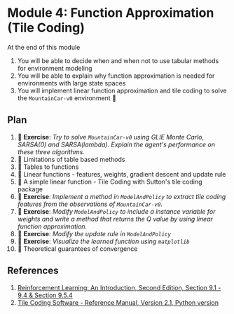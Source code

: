 # Module 4: Function Approximation (Tile Coding)

At the end of this module

1. You will be able to decide when and when not to use tabular methods for environment modeling
2. You will be able to explain why function approximation is needed for environments with large state spaces
3. You will implement linear function approximation and tile coding to solve the `MountainCar-v0` environment :tada: 

## Plan

1. :pencil: **Exercise**: *Try to solve `MountainCar-v0` using GLIE Monte Carlo, SARSA(0) and SARSA(lambda). Explain the agent's
performance on these three algorithms.*
2. :movie_camera: Limitations of table based methods
3. :movie_camera: Tables to functions
4. :movie_camera: Linear functions - features, weights, gradient descent and update rule
5. :movie_camera: A simple linear function - Tile Coding with Sutton's tile coding package
6. :pencil: **Exercise**: *Implement a method in `ModelAndPolicy` to extract tile coding features from the
observations of `MountainCar-v0`.*
7. :pencil: **Exercise**: *Modify `ModelAndPolicy` to include a instance variable for weights and write a method
that returns the Q value by using linear function approximation.*
8. :pencil: **Exercise**: *Modify the update rule in `ModelAndPolicy`*
9. :pencil: **Exercise**: *Visualize the learned function using `matplotlib`*
10. :movie_camera: Theoretical guarantees of convergence

## References

1. [Reinforcement Learning: An Introduction, Second Edition, Section 9.1 - 9.4 & Section 9.5.4](https://drive.google.com/file/d/1xeUDVGWGUUv1-ccUMAZHJLej2C7aAFWY/view)
2. [Tile Coding Software - Reference Manual, Version 2.1, Python version](http://incompleteideas.net/rlai.cs.ualberta.ca/RLAI/RLtoolkit/tiles.html)
